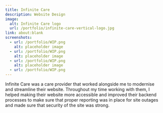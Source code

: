 ```yaml
---
title: Infinite Care
description: Website Design
image:
  alt: Infinite Care logo
  url: /portfolio/infinite-care-vertical-logo.jpg
link: about:blank
screenshots:
  - url: /portfolio/WIP.png
    alt: placeholder image
  - url: /portfolio/WIP.png
    alt: placeholder image
  - url: /portfolio/WIP.png
    alt: placeholder image
  - url: /portfolio/WIP.png
---
```

Infinite Care was a care provider that worked alongside me to modernise and streamline their website. Throughout my time working with them, I helped making their website more accessible and improved their backend processes to make sure that proper reporting was in place for site outages and made sure that security of the site was strong.